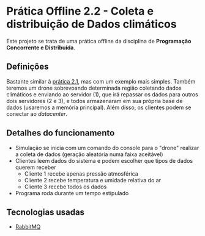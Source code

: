 # Prática Offline 2.2 - Coleta e distribuição de Dados climáticos

Este projeto se trata de uma prática offline da disciplina de **Programação Concorrente e Distribuída**.

## Definições

Bastante similar à [prática 2.1](https://github.com/srSenhor/ufersa-pd-multicast-socket), mas com um exemplo mais simples. Também teremos um drone sobrevoando determinada região coletando dados climáticos e enviando ao servidor (1), que irá repassar os dados para outros dois servidores (2 e 3), e todos armazenaram em sua própria base de dados (usaremos a memória principal). Além disso, os clientes podem se conectar ao *datacenter*.

## Detalhes do funcionamento

- Simulação se inicia com um comando do console para o "drone" realizar a coleta de dados (geração aleatória numa faixa aceitável)
- Clientes leem dados do sistema e podem escolher que tipos de dados querem receber
  - Cliente 1 recebe apenas pressão atmosférica
  - Cliente 2 recebe temperatura e umidade relativa do ar
  - Cliente 3 recebe todos os dados
- Programa roda durante um tempo estipulado

## Tecnologias usadas

- [RabbitMQ](https://www.rabbitmq.com/docs/download)